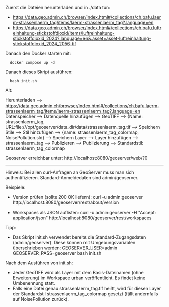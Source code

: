 Zuerst die Dateien herunterladen und in ./data tun:

- https://data.geo.admin.ch/browser/index.html#/collections/ch.bafu.laerm-strassenlaerm_tag/items/laerm-strassenlaerm_tag?.language=en
- https://data.geo.admin.ch/browser/index.html#/collections/ch.bafu.luftreinhaltung-stickstoffdioxid/items/luftreinhaltung-stickstoffdioxid_2024?.language=en&.asset=asset-luftreinhaltung-stickstoffdioxid_2024_2056-tif


Danach den Docker starten mit:

```shell 
  docker compose up -d
```


Danach dieses Skript ausführen:

```shell
  bash init.sh
```

Alt:

Herunterladen --> https://data.geo.admin.ch/browser/index.html#/collections/ch.bafu.laerm-strassenlaerm_tag/items/laerm-strassenlaerm_tag?.language=en
Datenspeicher --> Datenquelle hinzufügen --> GeoTIFF --> {Name: strassenlaerm_tag, URL:file:///opt/geoserver/data_dir/data/strassenlaerm_tag.tif --> Speichern 
Stile --> Stil hinzufügen --> {name: strassenlaerm_tag_colormap, NoisePollution.sld} --> Speichern
Layer --> Layer hinzufügen --> strassenlaerm_tag --> Publizieren --> Publizierung --> Standardstil: strassenlaerm_tag_colormap

Geoserver erreichbar unter: http://localhost:8080/geoserver/web/?0

---
Hinweis: Bei allen curl-Anfragen an GeoServer muss man sich authentifizieren. Standard-Anmeldedaten sind admin/geoserver.

Beispiele:
- Version prüfen (sollte 200 OK liefern):
  curl -u admin:geoserver http://localhost:8080/geoserver/rest/about/version

- Workspaces als JSON auflisten:
  curl -u admin:geoserver -H "Accept: application/json" http://localhost:8080/geoserver/rest/workspaces

Tipp:
- Das Skript init.sh verwendet bereits die Standard-Zugangsdaten (admin/geoserver). Diese können mit Umgebungsvariablen überschrieben werden:
  GEOSERVER_USER=admin GEOSERVER_PASS=geoserver bash init.sh

Nach dem Ausführen von init.sh:
- Jeder GeoTIFF wird als Layer mit dem Basis-Dateinamen (ohne Erweiterung) im Workspace urban veröffentlicht. Es findet keine Umbenennung statt.
- Falls eine Datei genau strassenlaerm_tag.tif heißt, wird für diesen Layer der Standardstil strassenlaerm_tag_colormap gesetzt (fällt andernfalls auf NoisePollution zurück).
